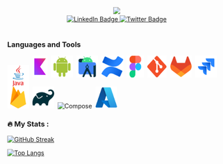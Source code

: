 
<div id="header" align="center">
  <img src="https://media.giphy.com/media/cmCEsJZHYBPels360q/giphy.gif" width="200"/>
</div>

<div id="badges" align="center">
  <a href="https://www.linkedin.com/in/evgeny-samarin-705583186">
    <img src="https://img.shields.io/badge/LinkedIn-blue?style=for-the-badge&logo=linkedin&logoColor=white" alt="LinkedIn Badge"/>
  </a>
  <a href="https://twitter.com/EvgenySamarin">
    <img src="https://img.shields.io/badge/Twitter-blue?style=for-the-badge&logo=twitter&logoColor=white" alt="Twitter Badge"/>
  </a>
</div>

<div id="profile-views" align="center">
  <img src="https://komarev.com/ghpvc/?username=EvgenySamarin&style=flat-square&color=blue" alt=""/>
</div>

### Languages and Tools 
<div>
  <img src="https://github.com/devicons/devicon/blob/master/icons/java/java-original-wordmark.svg" title="Java" alt="Java" width="50" height="50" style="vertical-align: middle;"/>&nbsp;
  <img src="https://github.com/devicons/devicon/blob/master/icons/kotlin/kotlin-original.svg" title="Kotlin" alt="Kotlin" width="35" height="50" />&nbsp;
  <img src="https://github.com/devicons/devicon/blob/master/icons/android/android-plain.svg" title="Android" alt="Android" width="50" height="50" />&nbsp;
  <img src="https://github.com/devicons/devicon/blob/master/icons/androidstudio/androidstudio-original.svg" title="Android Studio" alt="Android Studio" width="50" height="50" />&nbsp;
  <img src="https://github.com/devicons/devicon/blob/master/icons/confluence/confluence-original.svg" title="Confluence" alt="Confluence" width="50" height="50" />&nbsp;
  <img src="https://github.com/devicons/devicon/blob/master/icons/figma/figma-original.svg" title="Figma" alt="Figma" width="40" height="50" />&nbsp;
  <img src="https://github.com/devicons/devicon/blob/master/icons/git/git-original.svg" title="Git" alt="Git" width="45" height="50" />&nbsp;
  <img src="https://github.com/devicons/devicon/blob/master/icons/gitlab/gitlab-original.svg" title="Gitlab" alt="Gitlab" width="50" height="50" />&nbsp;
  <img src="https://github.com/devicons/devicon/blob/master/icons/jira/jira-original.svg" title="Jira" alt="Jira" width="50" height="50" />&nbsp;
  <img src="https://github.com/devicons/devicon/blob/master/icons/firebase/firebase-original.svg" title="Firebase" alt="Firebase" width="50" height="50"/>&nbsp;
  <img src="https://github.com/devicons/devicon/blob/master/icons/gradle/gradle-original.svg" title="Gradle" alt="Gradle" width="50" height="50" />&nbsp;
  <img src="https://3.bp.blogspot.com/-VVp3WvJvl84/X0Vu6EjYqDI/AAAAAAAAPjU/ZOMKiUlgfg8ok8DY8Hc-ocOvGdB0z86AgCLcBGAsYHQ/s1600/jetpack%2Bcompose%2Bicon_RGB.png" title="Compose" alt="Compose" width="60" height="60" />&nbsp;
   <img src="https://github.com/devicons/devicon/blob/master/icons/azure/azure-original.svg" title="Azure" alt="Azure" width="50" height="50" />&nbsp;

</div>

### :fire: My Stats :
[![GitHub Streak](https://streak-stats.demolab.com?user=EvgenySamarin&theme=dark&hide_border=true&sideNums=DD8436&ring=FF871DBE)](https://git.io/streak-stats)

[![Top Langs](https://github-readme-stats.vercel.app/api/top-langs/?username=EvgenySamarin&layout=compact&theme=dark&hide_border=true&card_width=445)](https://github.com/anuraghazra/github-readme-stats)
